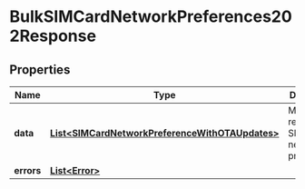 

# BulkSIMCardNetworkPreferences202Response


## Properties

| Name | Type | Description | Notes |
|------------ | ------------- | ------------- | -------------|
|**data** | [**List&lt;SIMCardNetworkPreferenceWithOTAUpdates&gt;**](SIMCardNetworkPreferenceWithOTAUpdates.md) | Multi requested SIM cards network preferences. |  [optional] |
|**errors** | [**List&lt;Error&gt;**](Error.md) |  |  [optional] |



